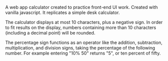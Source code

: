 A web app calculator created to practice front-end UI work. Created with vanilla javascript. It replicates a simple desk calculator.

The calculator displays at most 10 characters, plus a negative sign. In order to fit results on the display, numbers containing more than 10 characters (including a decimal point) will be rounded.

The percentage sign functions as an operator like the addition, subtraction, multiplication, and division signs, taking the percentage of the following number. For example entering "10% 50"  returns "5", or ten percent of fifty.
